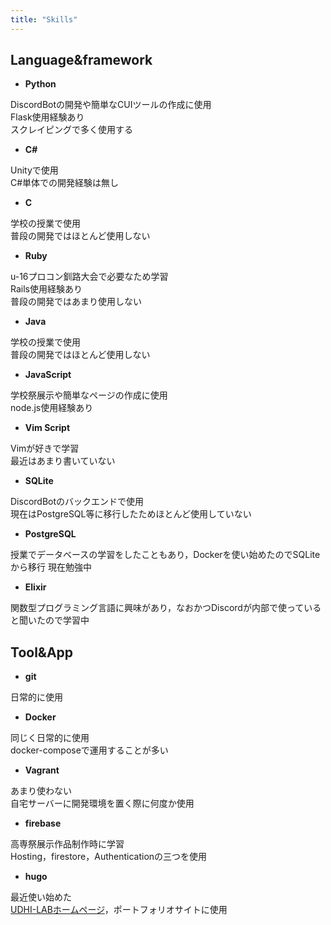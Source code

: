 ```yaml
---
title: "Skills"
---
```


## Language&framework

- **Python**

DiscordBotの開発や簡単なCUIツールの作成に使用  
Flask使用経験あり  
スクレイピングで多く使用する

- **C#**

Unityで使用  
C#単体での開発経験は無し

- **C**

学校の授業で使用  
普段の開発ではほとんど使用しない

- **Ruby**

u-16プロコン釧路大会で必要なため学習  
Rails使用経験あり  
普段の開発ではあまり使用しない

- **Java**

学校の授業で使用  
普段の開発ではほとんど使用しない

- **JavaScript**

学校祭展示や簡単なページの作成に使用  
node.js使用経験あり

- **Vim Script**

Vimが好きで学習  
最近はあまり書いていない

- **SQLite**

DiscordBotのバックエンドで使用  
現在はPostgreSQL等に移行したためほとんど使用していない

- **PostgreSQL**

授業でデータベースの学習をしたこともあり，Dockerを使い始めたのでSQLiteから移行
現在勉強中

- **Elixir**

関数型プログラミング言語に興味があり，なおかつDiscordが内部で使っていると聞いたので学習中

## Tool&App

- **git**

日常的に使用

- **Docker**

同じく日常的に使用  
docker-composeで運用することが多い

- **Vagrant**

あまり使わない  
自宅サーバーに開発環境を置く際に何度か使用

- **firebase**

高専祭展示作品制作時に学習  
Hosting，firestore，Authenticationの三つを使用

- **hugo**

最近使い始めた  
[UDHI-LABホームページ](https://udhi-lab.com)，ポートフォリオサイトに使用
